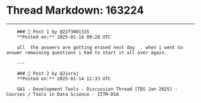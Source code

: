 # Thread Markdown: 163224

---

        ### 💬 Post 1 by @22f3001315  
        **Posted on:** 2025-01-14 09:28 UTC  

        all  the answers are getting erased next day  . when i went to answer remaining questions i had to start it all over again.

        ---

        ### 💬 Post 2 by @Jivraj  
        **Posted on:** 2025-01-14 11:33 UTC  

        GA1 - Development Tools - Discussion Thread [TDS Jan 2025] - Courses / Tools in Data Science - IITM-DSA

        